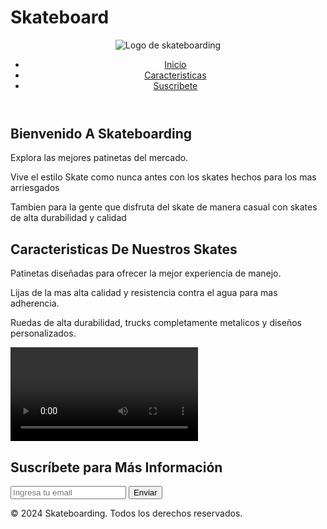 # Skateboard

<!DOCTYPE html>
<html lang="es">
  <head>
    <meta charset="utf-8">
    <meta name="viewport" content="width=device-width, initial-scale=1.0">
    <link rel="stylesheet" href="styles.css">
  </head>
  <body>
    <header id="header">
      <img src="https://encrypted-tbn0.gstatic.com/images?q=tbn:ANd9GcRYAU71oHmXRbDG5qroHyML7PaC-sQsYrLWsw&s" alt="Logo de skateboarding" id="header-img">
      <nav id="nav-bar">
        <ul>
          <li><a href="#seccion1" class="nav-link">Inicio</a></li>
<li><a href="#seccion2" class="nav-link">Caracteristicas</a></li>
<li><a href="#seccion3" class="nav-link">Suscribete</a></li>
        </ul>
      </nav>
    </header>
    <main>
      <section id="seccion1">
        <h1>Bienvenido A Skateboarding</h1>
         <p>Explora las mejores patinetas del mercado.</p>
         <p>Vive el estilo Skate como nunca antes con los skates hechos para los mas arriesgados</p>
         <p>Tambien para la gente que disfruta del skate de manera casual con skates de alta durabilidad y calidad</p>
         <section id="seccion2">
           <h2>Caracteristicas De Nuestros Skates</h2>
            <p>Patinetas diseñadas para ofrecer la mejor experiencia de manejo.</p>
            <p>Lijas de la mas alta calidad y resistencia contra el agua para mas adherencia.</p>
            <p>Ruedas de alta durabilidad, trucks completamente metalicos y diseños personalizados.</p>
             <video id="video" controls src="https://media.pixverse.ai/pixverse%2Fmp4%2Fmedia%2F4bbfc97c-da19-40e2-bb0d-bb65ff563f1a_%28Image_Attachment_%29seed938681701.mp4">
               </video>
            <section id="seccion3">
               <h2>Suscríbete para Más Información</h2>
            <form id="form" action="https://www.freecodecamp.com/email-submit" method="POST">
                <input type="email" id="email" name="email" placeholder="Ingresa tu email" required>
                <input type="submit" id="submit" value="Enviar">
                </form>
    </main>
    <footer>
      <p>&copy; 2024 Skateboarding. Todos los derechos reservados.</p>
    </footer>
  </body>
  </html>
